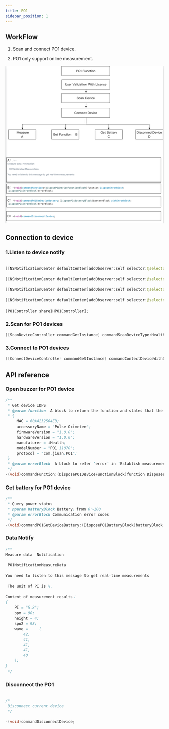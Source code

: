 ```yaml
---
title: PO1
sidebar_position: 1
---
```


## WorkFlow

1. Scan and connect PO1 device.

2. PO1 only support online measurement.


![integrate ios](/iOS_PO1_1.png)

## Connection to device

### 1.Listen to device notify

```java

[[NSNotificationCenter defaultCenter]addObserver:self selector:@selector(DeviceDiscover:) name:PO1Discover object:nil];

[[NSNotificationCenter defaultCenter]addObserver:self selector:@selector(DeviceConnectFail:) name:PO1ConnectFailed object:nil];

[[NSNotificationCenter defaultCenter]addObserver:self selector:@selector(DeviceConnect:) name:PO1ConnectNoti object:nil];

[[NSNotificationCenter defaultCenter]addObserver:self selector:@selector(DeviceDisConnect:) name:PO1DisConnectNoti object:nil];
            
[PO1Controller shareIHPO1Controller];
```

### 2.Scan for PO1 devices

```java
[[ScanDeviceController commandGetInstance] commandScanDeviceType:HealthDeviceType_PO1];
```

### 3.Connect to PO1 devices

```java
[[ConnectDeviceController commandGetInstance] commandContectDeviceWithDeviceType:HealthDeviceType_PO1 andSerialNub:deviceMac];
```

## API reference

### Open buzzer for PO1 device

```java
/**
 * Get device IDPS
 * @param function  A block to return the function and states that the device supports.
 * {
     MAC = 60A4232504ED;
     accessoryName = "Pulse Oximeter";
     firmwareVersion = "1.0.0";
     hardwareVersion = "1.0.0";
     manufaturer = iHealth;
     modelNumber = "PO1 11070";
     protocol = "com.jiuan.PO1";
 }
 * @param errorBlock  A block to refer ‘error’ in ‘Establish measurement connection’ in PO1.
 */
-(void)commandFunction:(DisposePO1DeviceFunctionBlock)function DisposeErrorBlock:(DisposePO1ErrorBlock)errorBlock;
```

### Get battery for PO1 device

```java
/**
 * Query power status
 * @param batteryBlock Battery，from 0～100
 * @param errorBlock Communication error codes
 */
-(void)commandPO1GetDeviceBattery:(DisposePO1BatteryBlock)batteryBlock withErrorBlock:(DisposePO1ErrorBlock)errorBlock;
```

### Data Notify

```java
/**
Measure data  Notification

 PO1NotificationMeasureData

You need to listen to this message to get real-time measurements
 
 The unit of PI is %.

Content of measurement results：
{
    PI = "5.8";
    bpm = 90;
    height = 4;
    spo2 = 98;
    wave =     (
        42,
        41,
        41,
        41,
        40
    );
}
 */

```

### Disconnect the PO1

```java

/*
 Disconnect current device
 */

-(void)commandDisconnectDevice;
```
